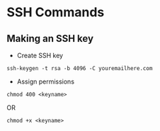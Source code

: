 # SSH Commands

## Making an SSH key

- Create SSH key
````
ssh-keygen -t rsa -b 4096 -C youremailhere.com
````
- Assign permissions
````
chmod 400 <keyname>
````
OR
````
chmod +x <keyname>
````

